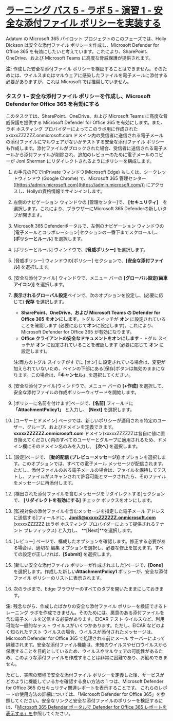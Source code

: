 # [ラーニング パス 5 - ラボ 5 - 演習 1 - 安全な添付ファイル ポリシーを実装する](https://github.com/ctct-edu/ms-102-lab/blob/main/Instructions/Labs/LAB_AK_05_Lab5_Ex1_Safe_Attachments.md#learning-path-5--lab-5---exercise-1---implement-a-safe-attachments-policy)

Adatum の Microsoft 365 パイロット プロジェクトのこのフェーズでは、Holly Dickson は安全な添付ファイル ポリシーを作成し、Microsoft Defender for Office 365 を有効にしたいと考えています。これにより、SharePoint、OneDrive、および Microsoft Teams に高度な脅威保護が提供されます。

**注:** 作成した安全な添付ファイル ポリシーを検証することはできません。そのためには、ウイルスまたはマルウェアに感染したファイルを電子メールに添付する必要がありますが、これは Microsoft では推奨していません。

### タスク 1 – 安全な添付ファイル ポリシーを作成し、Microsoft Defender for Office 365 を有効にする

このタスクでは、SharePoint、OneDrive、および Microsoft Teams に高度な脅威保護を提供する Microsoft Defender for Office 365 を有効にします。また、ラボ ホスティング プロバイダーによってこのラボ用に作成された xxxxxZZZZZZ.onmicrosoft.com ドメイン内の受信者に送信される電子メールの添付ファイルにマルウェアがないかテストする安全な添付ファイル ポリシーも作成します。添付ファイルがブロックされた場合、受信者に送信される電子メールから添付ファイルが削除され、追加のレビューのために電子メールのコピーが Joni Sherman にリダイレクトされるようにポリシーを構成します。

1. お手元のPCでInPrivate ウィンドウ(Microsoft Edge) もしくは、シークレットウィンドウ (Google Chrome) で、Microsoft 365 管理センター ([https://admin.microsoft.com](https://admin.microsoft.com/)) にアクセスし、Hollyの資格情報でサインインします。

2. 左側のナビゲーション ウィンドウの [管理センター]で、 **[セキュリティ]**　を選択します。これにより、ブラウザーにMicrosoft 365 Defenderの新しいタブが開きます。

3. Microsoft 365 Defenderポータルで、左側のナビゲーション ウィンドウの[電子メールとコラボレーション]セクションの一番下までスクロールし、 **[ポリシーとルール]** を選択します。

4. [ポリシーとルール] ウィンドウで、**[脅威ポリシー]** を選択します。

5. [脅威ポリシー] ウィンドウの[ポリシー] セクションで、**[安全な添付ファイル]** を選択します。

6. [安全な添付ファイル] ウィンドウで、メニュー バーの **[グローバル設定(歯車アイコン)]** を選択します。

7. **表示されるグローバル設定**ペインで、次のオプションを設定し、(必要に応じて) **保存** を選択します。

   - **SharePoint、OneDrive、および Microsoft Teams の Defender for Office 365 をオンにします**。トグル スイッチが **オン** に設定されていることを確認します (必要に応じて**オン**に設定します)。これにより、Microsoft Defender for Office 365 が有効になります。
   - **Office クライアントの安全なドキュメントをオンにします** - トグル スイッチが **オン** に設定されていることを確認します (必要に応じて **オン** に設定します)。

   注:両方のトグル スイッチがすでに [オン] に設定されている場合は、変更が加えられていないため、ペインの下部にある[保存]ボタンは無効のままになります。この場合は、**「キャンセル」** を選択してください。

8. [安全な添付ファイル]ウィンドウで、メニュー バーの **[+作成]** を選択して、安全な添付ファイルの作成ポリシーウィザードを開始します。

9. [ポリシーに名前を付けます]ページで、**[名前]** フィールドに **「AttachmentPolicy1」** と入力し、 **[Next]** を選択します。

10. [ユーザーとドメイン] ページでは、新しいポリシーが適用される特定のユーザー、グループ、およびドメインを定義できます。 **xxxxxZZZZZZ.onmicrosoft.com** ドメイン(xxxxxZZZZZZは各自に値に置き換えてください)内のすべてのユーザーとグループに適用されるため、ドメイン欄にそのドメイン名のみを入力し,　**[次へ]** を選択します。

11. [設定]ページで、 **[動的配信 (プレビューメッセージ)]** オプションを選択します。このオプションでは、すべての電子メール メッセージが配信されます。ただし、添付ファイルのある電子メールの場合は、ファイルを保持してテストし、ファイルがスキャンされて許容可能とマークされたら、そのファイルをメッセージに再添付します。

12. [検出された添付ファイルを含むメッセージをリダイレクトする]セクションで、 **[リダイレクトを有効にする]**  チェック ボックスをオンにします。

13. [監視対象の添付ファイルを含むメッセージを指定した電子メール アドレスに送信する]フィールドに、**JoniS@xxxxxZZZZZZ.onmicrosoft.com** (xxxxxZZZZZZ はラボ ホスティング プロバイダーによって提供されるテナント プレフィックス) と入力し、 **[Next]**を選択します。

14. [レビュー] ページで、構成したオプションを確認します。修正する必要がある場合は、適切な 編集 オプションを選択し、必要な修正を加えます。すべての設定が正しければ、**[Submit]** を選択します。

15. [新しい安全な添付ファイル ポリシーが作成されました]ページで、**[Done]** を選択します。作成した新しい**AttachmentPolicy1** ポリシーが、安全な添付ファイル ポリシーのリストに表示されます。

16. 次のラボまで、Edge ブラウザーのすべてのタブを開いたままにしておきます。

**注:** 残念ながら、作成したばかりの安全な添付ファイル ポリシーを検証できるトレーニング ラボを作成できません。そのためには、悪意のある添付ファイルを含む電子メールを送信する必要があります。EICAR テスト ウイルスなど、利用可能な一般的なテスト ウイルスがいくつかあります。ただし、EICAR などのよく知られたテスト ウイルスの場合、ウイルスが添付されたメッセージは、Microsoft Defender for Office 365 で処理される前にメール サーバーによって隔離されます。安全な添付ファイル機能は、未知のウイルスやゼロウイルスから保護することを目的としているため、ウイルスやマルウェアの可能性があるため、このような添付ファイルを作成することは非常に困難であり、お勧めできません。

ただし、実際の環境で安全な添付ファイル ポリシーを定義した後、サービスがどのように機能しているかを確認する良い方法の 1 つは、Microsoft Defender for Office 365 のセキュリティ関連レポートを表示することです。 これらのレポートの使用方法の詳細については、「Microsoft Defender for Office 365」を参照してください。安全なリンクと安全な添付ファイルのポリシーを検証するには、「[Microsoft 365 Defender ポータルで Defender for Office 365 レポートを表示する」を](https://learn.microsoft.com/microsoft-365/security/office-365-security/view-reports-for-mdo)参照してください。
